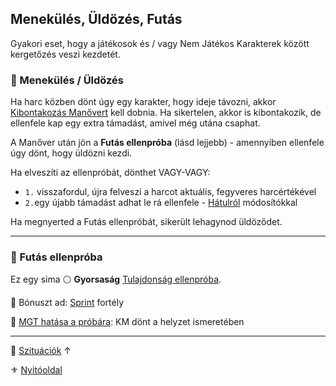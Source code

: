 ## Menekülés, Üldözés, Futás

Gyakori eset, hogy a játékosok és / vagy Nem Játékos Karakterek között kergetőzés veszi kezdetét.

### 🔆 Menekülés / Üldözés

Ha harc közben dönt úgy egy karakter, hogy ideje távozni, akkor [Kibontakozás Manővert](../066_05_altalanos_manoverek.md#kibontakozás) kell dobnia. Ha sikertelen, akkor is kibontakozik, de ellenfele kap egy extra támadást, amivel még utána csaphat.

A Manőver után jön a **Futás ellenpróba** (lásd lejjebb) - amennyiben ellenfele úgy dönt, hogy üldözni kezdi.

Ha elveszíti az ellenpróbát, dönthet VAGY-VAGY:
- `1.` visszafordul, újra felveszi a harcot aktuális, fegyveres harcértékével
- `2.`egy újabb támadást adhat le rá ellenfele - [Hátulról](../065_01_harci_helyzetek.md#hátulról-támadás) módosítókkal

Ha megnyerted a Futás ellenpróbát, sikerült lehagynod üldöződet.

---
### 🔆 Futás ellenpróba

Ez egy sima ⚪ **Gyorsaság** [Tulajdonság ellenpróba](../014_02_tulajdonsagproba.md#tulajdonság-ellenpróba).

🔆 Bónuszt ad: [Sprint](../fortelyok.altalanos/sprint.md) fortély

🔆 [MGT hatása a próbára](../069_00_vertek_pancelok.md#mozgásgátló-tényező-mgt): KM dönt a helyzet ismeretében

---

🔗 [Szituációk](../150_szituaciok.md) ↑

⚜️ [Nyitóoldal](../start.md#15-szitu%C3%A1ci%C3%B3k)
